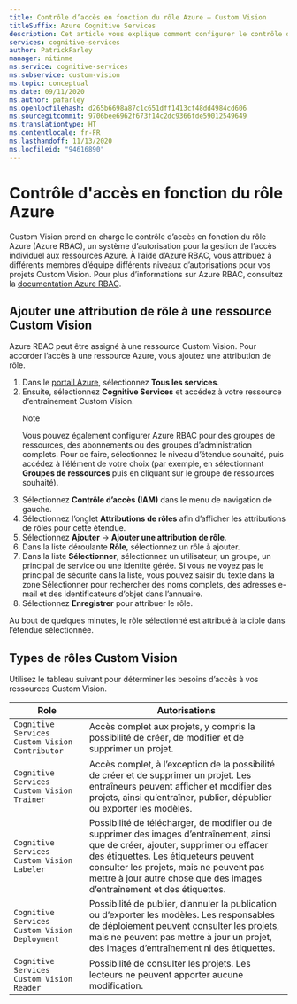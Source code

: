 ```yaml
---
title: Contrôle d’accès en fonction du rôle Azure – Custom Vision
titleSuffix: Azure Cognitive Services
description: Cet article vous explique comment configurer le contrôle d’accès en fonction du rôle Azure pour vos projets Custom Vision.
services: cognitive-services
author: PatrickFarley
manager: nitinme
ms.service: cognitive-services
ms.subservice: custom-vision
ms.topic: conceptual
ms.date: 09/11/2020
ms.author: pafarley
ms.openlocfilehash: d265b6698a87c1c651dff1413cf48dd4984cd606
ms.sourcegitcommit: 9706bee6962f673f14c2dc9366fde59012549649
ms.translationtype: HT
ms.contentlocale: fr-FR
ms.lasthandoff: 11/13/2020
ms.locfileid: "94616890"
---
```

# <a name="azure-role-based-access-control"></a>Contrôle d'accès en fonction du rôle Azure

Custom Vision prend en charge le contrôle d’accès en fonction du rôle Azure (Azure RBAC), un système d’autorisation pour la gestion de l’accès individuel aux ressources Azure. À l’aide d’Azure RBAC, vous attribuez à différents membres d’équipe différents niveaux d’autorisations pour vos projets Custom Vision. Pour plus d’informations sur Azure RBAC, consultez la [documentation Azure RBAC](../../role-based-access-control/index.yml).

## <a name="add-role-assignment-to-custom-vision-resource"></a>Ajouter une attribution de rôle à une ressource Custom Vision

Azure RBAC peut être assigné à une ressource Custom Vision. Pour accorder l’accès à une ressource Azure, vous ajoutez une attribution de rôle.
1. Dans le [portail Azure](https://ms.portal.azure.com/), sélectionnez **Tous les services**. 
1. Ensuite, sélectionnez **Cognitive Services** et accédez à votre ressource d’entraînement Custom Vision.
   > [!NOTE]
   > Vous pouvez également configurer Azure RBAC pour des groupes de ressources, des abonnements ou des groupes d’administration complets. Pour ce faire, sélectionnez le niveau d’étendue souhaité, puis accédez à l’élément de votre choix (par exemple, en sélectionnant **Groupes de ressources** puis en cliquant sur le groupe de ressources souhaité).
1. Sélectionnez **Contrôle d’accès (IAM)** dans le menu de navigation de gauche.
1. Sélectionnez l’onglet **Attributions de rôles** afin d’afficher les attributions de rôles pour cette étendue.
1. Sélectionnez **Ajouter** -> **Ajouter une attribution de rôle**.
1. Dans la liste déroulante **Rôle**, sélectionnez un rôle à ajouter.
1. Dans la liste **Sélectionner**, sélectionnez un utilisateur, un groupe, un principal de service ou une identité gérée. Si vous ne voyez pas le principal de sécurité dans la liste, vous pouvez saisir du texte dans la zone Sélectionner pour rechercher des noms complets, des adresses e-mail et des identificateurs d’objet dans l’annuaire.
1. Sélectionnez **Enregistrer** pour attribuer le rôle.

Au bout de quelques minutes, le rôle sélectionné est attribué à la cible dans l’étendue sélectionnée.

## <a name="custom-vision-role-types"></a>Types de rôles Custom Vision

Utilisez le tableau suivant pour déterminer les besoins d’accès à vos ressources Custom Vision.

|Role  |Autorisations  |
|---------|---------|
|`Cognitive Services Custom Vision Contributor`     | Accès complet aux projets, y compris la possibilité de créer, de modifier et de supprimer un projet.        |
|`Cognitive Services Custom Vision Trainer`     | Accès complet, à l’exception de la possibilité de créer et de supprimer un projet. Les entraîneurs peuvent afficher et modifier des projets, ainsi qu’entraîner, publier, dépublier ou exporter les modèles.        |
|`Cognitive Services Custom Vision Labeler`     | Possibilité de télécharger, de modifier ou de supprimer des images d’entraînement, ainsi que de créer, ajouter, supprimer ou effacer des étiquettes. Les étiqueteurs peuvent consulter les projets, mais ne peuvent pas mettre à jour autre chose que des images d’entraînement et des étiquettes.         |
|`Cognitive Services Custom Vision Deployment`     | Possibilité de publier, d’annuler la publication ou d’exporter les modèles. Les responsables de déploiement peuvent consulter les projets, mais ne peuvent pas mettre à jour un projet, des images d’entraînement ni des étiquettes.        |
|`Cognitive Services Custom Vision Reader`     | Possibilité de consulter les projets. Les lecteurs ne peuvent apporter aucune modification.        |